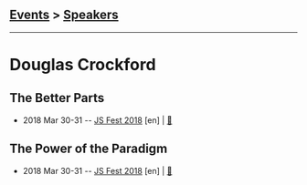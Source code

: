 ## [Events](../README.md) > [Speakers](../speakers.md)
---

# Douglas Crockford

## The Better Parts
- 2018 Mar 30-31 -- [JS Fest 2018](https://www.youtube.com/watch?v=XFTOG895C7c) [en] | [:notebook:](https://www.slideshare.net/JSFestUA/js-fest-2018-douglas-crockford-the-better-parts)  
## The Power of the Paradigm
- 2018 Mar 30-31 -- [JS Fest 2018](https://www.youtube.com/watch?v=X3ExqafLgwk) [en] | [:notebook:](https://www.slideshare.net/JSFestUA/js-fest-2018-douglas-crockford-the-power-of-the-paradigm)  
